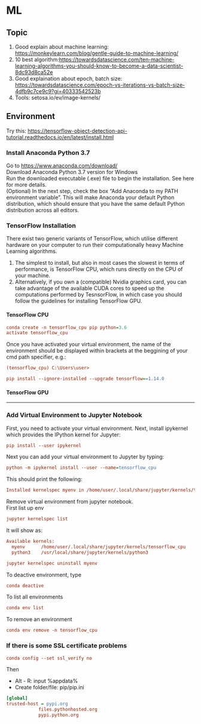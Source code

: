 # ML
## Topic
1. Good explain about machine learning: https://monkeylearn.com/blog/gentle-guide-to-machine-learning/
2. 10 best algorithm:https://towardsdatascience.com/ten-machine-learning-algorithms-you-should-know-to-become-a-data-scientist-8dc93d8ca52e
3. Good explaination about epoch, batch size: https://towardsdatascience.com/epoch-vs-iterations-vs-batch-size-4dfb9c7ce9c9?gi=40333542523b  
4. Tools: setosa.io/ev/image-kernels/
## Environment
Try this:
https://tensorflow-object-detection-api-tutorial.readthedocs.io/en/latest/install.html
### Install Anaconda Python 3.7

Go to https://www.anaconda.com/download/  
Download Anaconda Python 3.7 version for Windows  
Run the downloaded executable (.exe) file to begin the installation. See here for more details.  
(Optional) In the next step, check the box “Add Anaconda to my PATH environment variable”. This will make Anaconda your default Python distribution, which should ensure that you have the same default Python distribution across all editors.

### TensorFlow Installation

There exist two generic variants of TensorFlow, which utilise different hardware on your computer to run their computationally heavy Machine Learning algorithms.

1. The simplest to install, but also in most cases the slowest in terms of performance, is TensorFlow CPU, which runs directly on the CPU of your machine.  
2. Alternatively, if you own a (compatible) Nvidia graphics card, you can take advantage of the available CUDA cores to speed up the computations performed by TesnsorFlow, in which case you should follow the guidelines for installing TensorFlow GPU.

#### TensorFlow CPU

```ini
conda create -n tensorflow_cpu pip python=3.6  
activate tensorflow_cpu
```
Once you have activated your virtual environment, the name of the environment should be displayed within brackets at the beggining of your cmd path specifier, e.g.:  
```ini
(tensorflow_cpu) C:\Users\user>
```
```ini
pip install --ignore-installed --upgrade tensorflow==1.14.0
```

#### TensorFlow GPU
----
### Add Virtual Environment to Jupyter Notebook
First, you need to activate your virtual environment. Next, install ipykernel which provides the IPython kernel for Jupyter:  
```ini
pip install --user ipykernel  
```
Next you can add your virtual environment to Jupyter by typing:  
```ini
python -m ipykernel install --user --name=tensorflow_cpu  
```
This should print the following:  
```ini
Installed kernelspec myenv in /home/user/.local/share/jupyter/kernels/tensorflow_cpu    
```
Remove virtual environment from jupyter notebook.  
First list up env
```ini
jupyter kernelspec list
```
It will show as:
```ini
Available kernels:
  myenv      /home/user/.local/share/jupyter/kernels/tensorflow_cpu
  python3    /usr/local/share/jupyter/kernels/python3
```
```ini
jupyter kernelspec uninstall myenv
```
To deactive environment, type
```ini
conda deactive
```
To list all environments
```ini
conda env list
```
To remove an environment
```ini
conda env remove -n tensorflow_cpu
```
### If there is some SSL certificate problems  
```ini
conda config --set ssl_verify no
```
Then  
+ Alt - R: input %appdata%  
+ Create folder/file: pip/pip.ini  
```ini
[global]
trusted-host = pypi.org
			files.pythonhosted.org
			pypi.python.org
```
